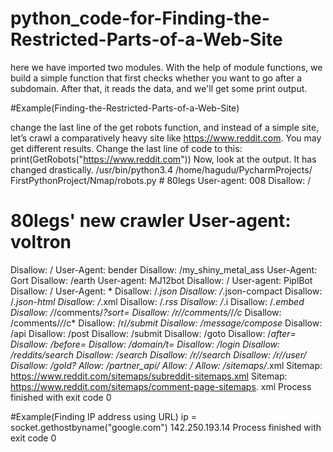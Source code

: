 # python_code-for-Finding-the-Restricted-Parts-of-a-Web-Site
here we have imported two modules. With the help of module functions, we build a simple function that first checks whether you want to go after a subdomain.
After that, it reads the data, and we'll get some print output. 



#Example(Finding-the-Restricted-Parts-of-a-Web-Site)


change the last line of the get robots function, and instead of a simple site, let’s crawl a comparatively heavy site like https://www.reddit.com. 
You may get different results. Change the last line of code to this:
print(GetRobots("https://www.reddit.com")) 
Now, look at the output. It has changed drastically. /usr/bin/python3.4 /home/hagudu/PycharmProjects/ FirstPythonProject/Nmap/robots.py # 80legs
User-agent: 008 
Disallow: /
# 80legs' new crawler User-agent: voltron
Disallow: /
User-Agent: bender 
Disallow: /my_shiny_metal_ass
User-Agent: Gort 
Disallow: /earth
User-agent: MJ12bot
Disallow: /
User-agent: PiplBot 
Disallow: /
User-Agent: * 
Disallow: /*.json
Disallow: /*.json-compact 
Disallow: /*.json-html 
Disallow: /*.xml 
Disallow: /*.rss 
Disallow: /*.i 
Disallow: /*.embed
Disallow: /*/comments/*?*sort= 
Disallow: /r/*/comments/*/*/c* 
Disallow: /comments/*/*/c* 
Disallow: /r/*/submit 
Disallow: /message/compose* 
Disallow: /api 
Disallow: /post
Disallow: /submit
Disallow: /goto 
Disallow: /*after= 
Disallow: /*before= 
Disallow: /domain/*t= 
Disallow: /login
Disallow: /reddits/search 
Disallow: /search 
Disallow: /r/*/search 
Disallow: /r/*/user/ 
Disallow: /gold? 
Allow: /partner_api/ 
Allow: /
Allow: /sitemaps/*.xml
Sitemap: https://www.reddit.com/sitemaps/subreddit-sitemaps.xml 
Sitemap: https://www.reddit.com/sitemaps/comment-page-sitemaps. xml
Process finished with exit code 0


#Example(Finding IP address using URL)
ip = socket.gethostbyname("google.com")
142.250.193.14
Process finished with exit code 0
